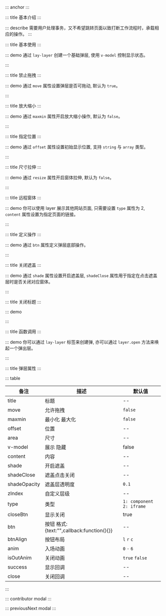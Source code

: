 ::: anchor
:::

::: title 基本介绍
:::

::: describe 需要用户处理事务，又不希望跳转页面以致打断工作流程时，承载相应的操作。
:::

::: title 基本使用
:::

::: demo 通过 `lay-layer` 创建一个基础弹层, 使用 `v-model` 控制显示状态。

<template>
  <lay-button @click="changeVisible1">打开</lay-button>
  <lay-layer title="基础使用" v-model="visible1">
      内容  
  </lay-layer>
</template>

<script>
import { ref, watch } from "vue";
import { useRoute, useRouter } from "vue-router";

export default {
  setup() {
    const visible1 = ref(false)
    const changeVisible1 = function() {
        visible1.value = !visible1.value
    }
    return {
        visible1,
        changeVisible1
    };
  }
};
</script>

:::

::: title 禁止拖拽
:::

::: demo 通过 `move` 属性设置弹层是否可拖动, 默认为 `true`。

<template>
  <lay-button @click="changeVisible2">打开</lay-button>
  <lay-layer title="标题" :move="false" v-model="visible2">
      内容  
  </lay-layer>
</template>

<script>
import { ref, watch } from "vue";
import { useRoute, useRouter } from "vue-router";
export default {
  setup() {
    const visible2 = ref(false)
    const changeVisible2 = function() {
        visible2.value = !visible2.value
    }
    return {
        visible2,
        changeVisible2
    };
  }
};
</script>

:::

::: title 放大缩小
:::

::: demo 通过 `maxmin` 属性开启放大缩小操作, 默认为 `false`。

<template>
  <lay-button @click="changeVisible3">打开</lay-button>
  <lay-layer title="标题" v-model="visible3" :maxmin="true">
      内容  
  </lay-layer>
</template>

<script>
import { ref, watch } from "vue";
import { useRoute, useRouter } from "vue-router";
export default {
  setup() {
    const visible3 = ref(false)
    const changeVisible3 = function() {
        visible3.value = !visible3.value
    }
    return {
        visible3,
        changeVisible3
    };
  }
};
</script>

:::

::: title 指定位置
:::

::: demo 通过 `offset` 属性设置初始显示位置, 支持 `string` 与 `array` 类型。

<template>
  <lay-button @click="changeVisible4">打开</lay-button>
  <lay-layer title="标题" v-model="visible4" move="true" :offset="['100px','100px']">
      内容  
  </lay-layer>
</template>

<script>
import { ref, watch } from "vue";
import { useRoute, useRouter } from "vue-router";
export default {
  setup() {
    const visible4 = ref(false)
    const changeVisible4 = function() {
        visible4.value = !visible4.value
    }
    return {
        visible4,
        changeVisible4
    };
  }
};
</script>

:::

::: title 尺寸拉伸
:::

::: demo 通过 `resize` 属性开启窗体拉伸, 默认为 `false`。

<template>
  <lay-button @click="changeVisible8" type="primary">尺寸拉伸</lay-button>
  <lay-layer title="拉伸尺寸" :resize="true" v-model="visible8">
      内容  
  </lay-layer>
</template>

<script>
import { ref, watch } from "vue";
import { useRoute, useRouter } from "vue-router";
export default {
  setup() {
    const visible8 = ref(false)
    const changeVisible8 = function() {
        visible8.value = !visible8.value
    }
    return {
        visible8,
        changeVisible8
    };
  }
};
</script>

:::

::: title 远程窗体
:::

::: demo 你可以使用 layer 展示其他网站页面, 只需要设置 `type` 属性为 2, `content` 属性设置为指定页面的链接。

<template>
  <lay-button @click="changeVisible5" type="primary">打开</lay-button>
  <lay-layer title="加载 Iframe 内容" :area="['500px','400px']" v-model="visible5" move="true" :type="2" content="http://www.pearadmin.com"></lay-layer>
</template>

<script>
import { ref, watch } from "vue";
import { useRoute, useRouter } from "vue-router";
export default {
  setup() {
    const visible5 = ref(false)
    const changeVisible5 = function() {
        visible5.value = !visible5.value
    }
    return {
        visible5,
        changeVisible5
    };
  }
};
</script>

:::

::: title 定义操作
:::

::: demo 通过 `btn` 属性定义弹层底部操作。

<template>
  <lay-button @click="changeVisible6">打开</lay-button>
  <lay-layer title="标题" v-model="visible6" :btn="btn6">
      内容  
  </lay-layer>
</template>

<script>
import { ref, watch } from "vue";
import { useRoute, useRouter } from "vue-router";
export default {
  setup() {
    const visible6 = ref(false)
    const changeVisible6 = function() {
        visible6.value = !visible6.value
    }
    const btn6 = [
        {text:'确认', callback: ()=>{ alert("确认事件") }},
        {text:'取消', callback: ()=>{ alert("取消事件") }}
    ]
    return {
        btn6,
        visible6,
        changeVisible6
    };
  }
};
</script>

:::

::: title 关闭遮盖
:::

::: demo 通过 `shade` 属性设置开启遮盖层, `shadeClose` 属性用于指定在点击遮盖层时是否关闭对应窗体。

<template>
  <lay-button @click="changeVisible7" type="primary">开启遮盖</lay-button>
  <lay-layer title="开启遮盖" move="true" shade="true" shadeClose="true" v-model="visible7">
    内容  
  </lay-layer>
</template>

<script>
import { ref, watch } from "vue";
import { useRoute, useRouter } from "vue-router";
export default {
  setup() {
    const visible7 = ref(false)
    const changeVisible7 = function() {
        visible7.value = !visible7.value
    }
    return {
        visible7,
        changeVisible7
    };
  }
};
</script>

:::

::: title 关闭标题
:::

::: demo

<template>
  <lay-button @click="changeVisible9" type="primary">关闭标题</lay-button>
  <lay-layer title="false" move="true" shade="false" v-model="visible9">
    内容  
  </lay-layer>
</template>

<script>
import { ref, watch } from "vue";
import { useRoute, useRouter } from "vue-router";
export default {
  setup() {
    const visible9 = ref(false)
    const changeVisible9 = function() {
        visible9.value = !visible9.value
    }
    return {
        visible9,
        changeVisible9
    };
  }
};
</script>

:::

::: title 函数调用
:::

::: demo 你可以通过 `lay-layer` 标签来创建弹, 亦可以通过 `layer.open` 方法来唤起一个弹出层。

<template>
  <lay-button @click="open" type="primary">打开</lay-button>
  <lay-button @click="close" type="primary">关闭</lay-button>
  <lay-button @click="closeAll" type="primary">关闭所有</lay-button>
</template>

<script>
import { ref, watch } from "vue";
import { layer } from "@layui/layer-vue"
import { useRoute, useRouter } from "vue-router";
export default {
  setup() {
    
    let id = null;
    
    const open = function() {
      id = layer.open({title:"标题",content:"内容", shade: false, btn: [
        {text:"关闭", callback: function(layerId) {
          layer.close(layerId);
        }}
      ]})
    }

    const close = function() {
      layer.close(id)
    }
    
    const closeAll = function() {
      layer.closeAll()
    }
    
    return {
        open,
        close,
        closeAll
    };
  }
};
</script>

:::

::: title 弹层属性
:::

::: table

| 备注            | 描述          | 默认值                     |
| --------------- | ------------- | --------------------------|
| title           | 标题          | --                         |
| move            | 允许拖拽      | `false`                    |
| maxmin          | 最小化 最大化 | `false`                    |
| offset          | 位置          | --                         |
| area            | 尺寸          | --                         |
| v-model         | 展示 隐藏     | false                      |
| content         | 内容          | --                         |
| shade           | 开启遮盖      | --                         |
| shadeClose      | 遮盖点击关闭  | --                         |
| shadeOpacity    | 遮盖层透明度  | `0.1`                         |
| zIndex          | 自定义层级    | --                         |
| type            | 类型          | `1: component` `2: iframe` |
| closeBtn        | 显示关闭      | true                       |
| btn             | 按钮 格式:{text:"",callback:function(){}} | --    |
| btnAlign        | 按钮布局      | `l` `r` `c`                |
| anim            | 入场动画      | `0` `-` `6`                |
| isOutAnim       | 关闭动画      | `true` `false`             |
| success            | 显示回调   | --                |
| close       | 关闭回调      | --             |

:::

::: contributor modal
:::  

::: previousNext modal
:::